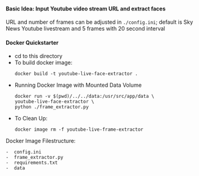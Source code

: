 #### Basic Idea: Input Youtube video stream URL and extract faces
URL and number of frames can be adjusted in `./config.ini`; 
default is Sky News Youtube livestream and 5 frames with 20 second interval

#### Docker Quickstarter

-  cd to this directory
-  To build docker image: 
    ```
    docker build -t youtube-live-face-extractor .
    ```
-  Running Docker Image with Mounted Data Volume
    ```
    docker run -v $(pwd)/../../data:/usr/src/app/data \
    youtube-live-face-extractor \
    python ./frame_extractor.py
    ```
-  To Clean Up: 
    ```
    docker image rm -f youtube-live-frame-extractor
    ```


Docker Image Filestructure:
```
-  config.ini
-  frame_extractor.py
-  requirements.txt
-  data
```